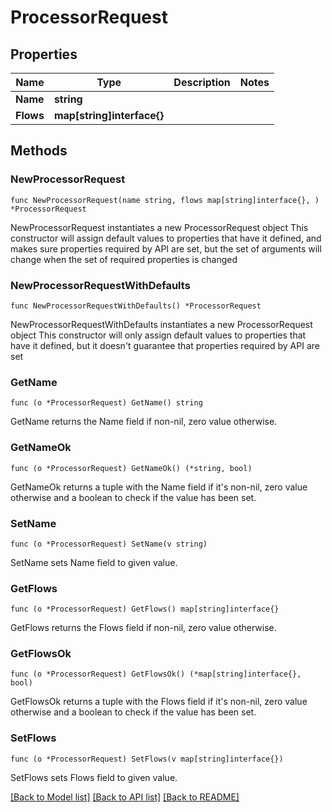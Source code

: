 # ProcessorRequest

## Properties

Name | Type | Description | Notes
------------ | ------------- | ------------- | -------------
**Name** | **string** |  | 
**Flows** | **map[string]interface{}** |  | 

## Methods

### NewProcessorRequest

`func NewProcessorRequest(name string, flows map[string]interface{}, ) *ProcessorRequest`

NewProcessorRequest instantiates a new ProcessorRequest object
This constructor will assign default values to properties that have it defined,
and makes sure properties required by API are set, but the set of arguments
will change when the set of required properties is changed

### NewProcessorRequestWithDefaults

`func NewProcessorRequestWithDefaults() *ProcessorRequest`

NewProcessorRequestWithDefaults instantiates a new ProcessorRequest object
This constructor will only assign default values to properties that have it defined,
but it doesn't guarantee that properties required by API are set

### GetName

`func (o *ProcessorRequest) GetName() string`

GetName returns the Name field if non-nil, zero value otherwise.

### GetNameOk

`func (o *ProcessorRequest) GetNameOk() (*string, bool)`

GetNameOk returns a tuple with the Name field if it's non-nil, zero value otherwise
and a boolean to check if the value has been set.

### SetName

`func (o *ProcessorRequest) SetName(v string)`

SetName sets Name field to given value.


### GetFlows

`func (o *ProcessorRequest) GetFlows() map[string]interface{}`

GetFlows returns the Flows field if non-nil, zero value otherwise.

### GetFlowsOk

`func (o *ProcessorRequest) GetFlowsOk() (*map[string]interface{}, bool)`

GetFlowsOk returns a tuple with the Flows field if it's non-nil, zero value otherwise
and a boolean to check if the value has been set.

### SetFlows

`func (o *ProcessorRequest) SetFlows(v map[string]interface{})`

SetFlows sets Flows field to given value.



[[Back to Model list]](../README.md#documentation-for-models) [[Back to API list]](../README.md#documentation-for-api-endpoints) [[Back to README]](../README.md)


